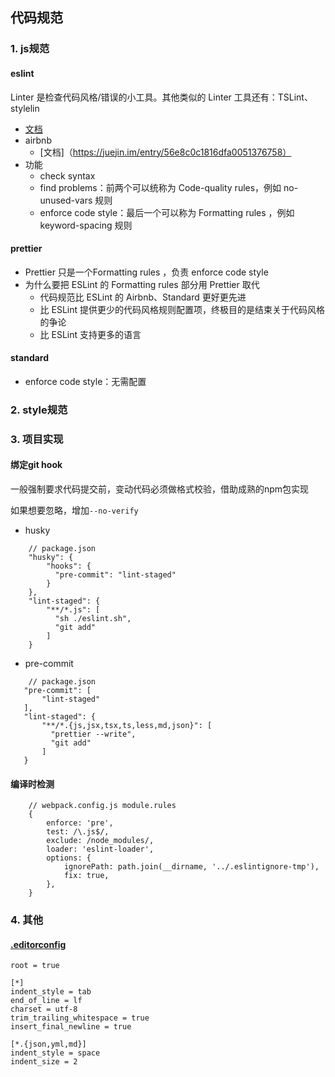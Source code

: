 ## 代码规范
### 1. js规范
#### eslint
Linter 是检查代码风格/错误的小工具。其他类似的 Linter 工具还有：TSLint、stylelin
- [文档](https://cn.eslint.org/)
- airbnb
    - [文档]（https://juejin.im/entry/56e8c0c1816dfa0051376758）
- 功能
    - check syntax
    - find problems：前两个可以统称为 Code-quality rules，例如 no-unused-vars 规则
    - enforce code style：最后一个可以称为 Formatting rules ，例如 keyword-spacing 规则

#### prettier
- Prettier 只是一个Formatting rules ，负责 enforce code style
- 为什么要把 ESLint 的 Formatting rules 部分用 Prettier 取代
    - 代码规范比 ESLint 的 Airbnb、Standard 更好更先进
    - 比 ESLint 提供更少的代码风格规则配置项，终极目的是结束关于代码风格的争论
    - 比 ESLint 支持更多的语言

#### standard
- enforce code style：无需配置

### 2. style规范

### 3. 项目实现
#### 绑定git hook
一般强制要求代码提交前，变动代码必须做格式校验，借助成熟的npm包实现

如果想要忽略，增加`--no-verify`

- husky
```
    // package.json
    "husky": {
        "hooks": {
          "pre-commit": "lint-staged"
        }
    },
    "lint-staged": {
        "**/*.js": [
          "sh ./eslint.sh",
          "git add"
        ]
    }
```
- pre-commit
```
    // package.json
   "pre-commit": [
       "lint-staged"
   ],
   "lint-staged": {
       "**/*.{js,jsx,tsx,ts,less,md,json}": [
         "prettier --write",
         "git add"
       ]
   }
```

#### 编译时检测
```
    // webpack.config.js module.rules
    {
        enforce: 'pre',
        test: /\.js$/,
        exclude: /node_modules/,
        loader: 'eslint-loader',
        options: {
            ignorePath: path.join(__dirname, '../.eslintignore-tmp'),
            fix: true,
        },
    }
```

### 4. 其他
#### [.editorconfig](http://www.alloyteam.com/2014/12/editor-config/)
```
root = true

[*]
indent_style = tab
end_of_line = lf
charset = utf-8
trim_trailing_whitespace = true
insert_final_newline = true

[*.{json,yml,md}]
indent_style = space
indent_size = 2
```



